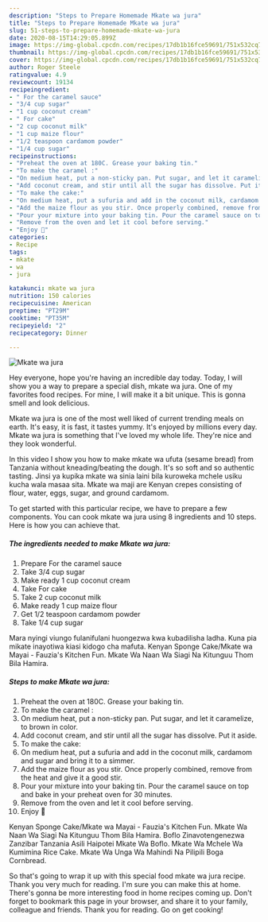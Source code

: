 ```yaml
---
description: "Steps to Prepare Homemade Mkate wa jura"
title: "Steps to Prepare Homemade Mkate wa jura"
slug: 51-steps-to-prepare-homemade-mkate-wa-jura
date: 2020-08-15T14:29:05.899Z
image: https://img-global.cpcdn.com/recipes/17db1b16fce59691/751x532cq70/mkate-wa-jura-recipe-main-photo.jpg
thumbnail: https://img-global.cpcdn.com/recipes/17db1b16fce59691/751x532cq70/mkate-wa-jura-recipe-main-photo.jpg
cover: https://img-global.cpcdn.com/recipes/17db1b16fce59691/751x532cq70/mkate-wa-jura-recipe-main-photo.jpg
author: Roger Steele
ratingvalue: 4.9
reviewcount: 19134
recipeingredient:
- " For the caramel sauce"
- "3/4 cup sugar"
- "1 cup coconut cream"
- " For cake"
- "2 cup coconut milk"
- "1 cup maize flour"
- "1/2 teaspoon cardamom powder"
- "1/4 cup sugar"
recipeinstructions:
- "Preheat the oven at 180C. Grease your baking tin."
- "To make the caramel :"
- "On medium heat, put a non-sticky pan. Put sugar, and let it caramelize, to brown in color."
- "Add coconut cream, and stir until all the sugar has dissolve. Put it aside."
- "To make the cake:"
- "On medium heat, put a sufuria and add in the coconut milk, cardamom and sugar and bring it to a simmer."
- "Add the maize flour as you stir. Once properly combined, remove from the heat and give it a good stir."
- "Pour your mixture into your baking tin. Pour the caramel sauce on top and bake in your preheat oven for 30 minutes."
- "Remove from the oven and let it cool before serving."
- "Enjoy 🌹"
categories:
- Recipe
tags:
- mkate
- wa
- jura

katakunci: mkate wa jura 
nutrition: 150 calories
recipecuisine: American
preptime: "PT29M"
cooktime: "PT35M"
recipeyield: "2"
recipecategory: Dinner

---
```



![Mkate wa jura](https://img-global.cpcdn.com/recipes/17db1b16fce59691/751x532cq70/mkate-wa-jura-recipe-main-photo.jpg)

Hey everyone, hope you're having an incredible day today. Today, I will show you a way to prepare a special dish, mkate wa jura. One of my favorites food recipes. For mine, I will make it a bit unique. This is gonna smell and look delicious.

Mkate wa jura is one of the most well liked of current trending meals on earth. It's easy, it is fast, it tastes yummy. It's enjoyed by millions every day. Mkate wa jura is something that I've loved my whole life. They're nice and they look wonderful.

In this video I show you how to make mkate wa ufuta (sesame bread) from Tanzania without kneading/beating the dough. It&#39;s so soft and so authentic tasting. Jinsi ya kupika mkate wa sinia laini bila kuroweka mchele usiku kucha wala masaa sita. Mkate wa maji are Kenyan crepes consisting of flour, water, eggs, sugar, and ground cardamom.


To get started with this particular recipe, we have to prepare a few components. You can cook mkate wa jura using 8 ingredients and 10 steps. Here is how you can achieve that.

<!--inarticleads1-->

##### The ingredients needed to make Mkate wa jura:

1. Prepare  For the caramel sauce
1. Take 3/4 cup sugar
1. Make ready 1 cup coconut cream
1. Take  For cake
1. Take 2 cup coconut milk
1. Make ready 1 cup maize flour
1. Get 1/2 teaspoon cardamom powder
1. Take 1/4 cup sugar


Mara nyingi viungo fulanifulani huongezwa kwa kubadilisha ladha. Kuna pia mikate inayotiwa kiasi kidogo cha mafuta. Kenyan Sponge Cake/Mkate wa Mayai - Fauzia&#39;s Kitchen Fun. Mkate Wa Naan Wa Siagi Na Kitunguu Thom Bila Hamira. 

<!--inarticleads2-->

##### Steps to make Mkate wa jura:

1. Preheat the oven at 180C. Grease your baking tin.
1. To make the caramel :
1. On medium heat, put a non-sticky pan. Put sugar, and let it caramelize, to brown in color.
1. Add coconut cream, and stir until all the sugar has dissolve. Put it aside.
1. To make the cake:
1. On medium heat, put a sufuria and add in the coconut milk, cardamom and sugar and bring it to a simmer.
1. Add the maize flour as you stir. Once properly combined, remove from the heat and give it a good stir.
1. Pour your mixture into your baking tin. Pour the caramel sauce on top and bake in your preheat oven for 30 minutes.
1. Remove from the oven and let it cool before serving.
1. Enjoy 🌹


Kenyan Sponge Cake/Mkate wa Mayai - Fauzia&#39;s Kitchen Fun. Mkate Wa Naan Wa Siagi Na Kitunguu Thom Bila Hamira. Boflo Zinavotengenezwa Zanzibar Tanzania Asili Haipotei Mkate Wa Boflo. Mkate Wa Mchele Wa Kumimina Rice Cake. Mkate Wa Unga Wa Mahindi Na Pilipili Boga Cornbread. 

So that's going to wrap it up with this special food mkate wa jura recipe. Thank you very much for reading. I'm sure you can make this at home. There's gonna be more interesting food in home recipes coming up. Don't forget to bookmark this page in your browser, and share it to your family, colleague and friends. Thank you for reading. Go on get cooking!

